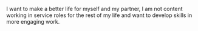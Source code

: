 I want to make a better life for myself and my partner, I am not content working in service roles for the rest of my life and want to develop skills in more engaging work.
